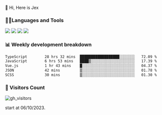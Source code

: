  👋 Hi, Here is Jex

 

### 🧑‍💻Languages and Tools

<code><a href="https://react.dev"><img src="https://api.iconify.design/logos:react.svg" /></a></code>
<code><a href="https://github.com/vuejs/core"><img src="https://api.iconify.design/logos:vue.svg" /></a></code> 
<code><a href="https://github.com/microsoft/TypeScript"><img src="https://api.iconify.design/logos:typescript-icon.svg" /></a></code>
<code><a href="https://threejs.org/"><img src="https://api.iconify.design/logos:threejs.svg" /></a></code>

### 📊 Weekly development breakdown

<!--START_SECTION:waka-->

```txt
TypeScript        28 hrs 32 mins  ██████████████████░░░░░░░   72.09 %
JavaScript        6 hrs 53 mins   ████▒░░░░░░░░░░░░░░░░░░░░   17.39 %
Vue.js            1 hr 43 mins    █░░░░░░░░░░░░░░░░░░░░░░░░   04.37 %
JSON              42 mins         ▒░░░░░░░░░░░░░░░░░░░░░░░░   01.78 %
SCSS              30 mins         ▒░░░░░░░░░░░░░░░░░░░░░░░░   01.30 %
```

<!--END_SECTION:waka-->


### 👀 Visitors Count

![gh_visitors](https://profile-counter.glitch.me/jexlau/count.svg)

start at 06/10/2023.
